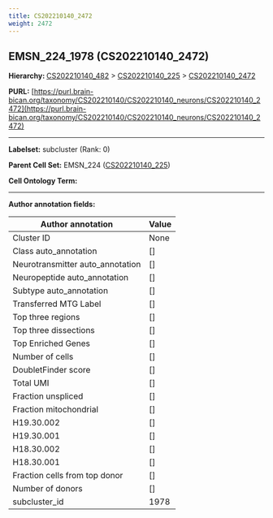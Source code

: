 ```yaml
---
title: CS202210140_2472
weight: 2472
---
```

## EMSN_224_1978 (CS202210140_2472)
<b>Hierarchy: </b>
[CS202210140_482](../CS202210140_482) >
[CS202210140_225](../CS202210140_225) >
[CS202210140_2472](../CS202210140_2472)

**PURL:** [https://purl.brain-bican.org/taxonomy/CS202210140/CS202210140_neurons/CS202210140_2472](https://purl.brain-bican.org/taxonomy/CS202210140/CS202210140_neurons/CS202210140_2472)

---


**Labelset:** subcluster (Rank: 0)

**Parent Cell Set:** EMSN_224 ([CS202210140_225](../CS202210140_225))



**Cell Ontology Term:** 

[MARKER GENES.]: #


---

[TRANSFERRED ANNOTATIONS.]: #


[AUTHOR ANNOTATION FIELDS.]: #


**Author annotation fields:**

| Author annotation | Value |
|-------------------|-------|
|Cluster ID|None|
|Class auto_annotation|[]|
|Neurotransmitter auto_annotation|[]|
|Neuropeptide auto_annotation|[]|
|Subtype auto_annotation|[]|
|Transferred MTG Label|[]|
|Top three regions|[]|
|Top three dissections|[]|
|Top Enriched Genes|[]|
|Number of cells|[]|
|DoubletFinder score|[]|
|Total UMI|[]|
|Fraction unspliced|[]|
|Fraction mitochondrial|[]|
|H19.30.002|[]|
|H19.30.001|[]|
|H18.30.002|[]|
|H18.30.001|[]|
|Fraction cells from top donor|[]|
|Number of donors|[]|
|subcluster_id|1978|
